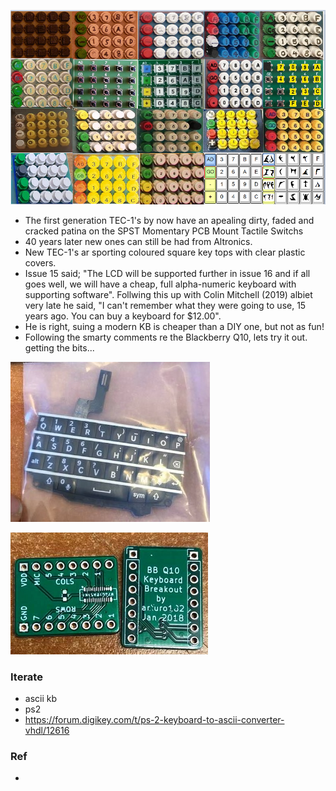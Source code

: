 ![](https://github.com/SteveJustin1963/tec-KB/blob/master/pics/kb-fun2.png) 

- The first generation TEC-1's by now have an apealing dirty, faded and cracked patina on the SPST Momentary PCB Mount Tactile Switchs
- 40 years later new ones can still be had from Altronics. 
- New TEC-1's ar sporting coloured square key tops with clear plastic covers. 
- Issue 15 said; "The LCD will be supported further in issue 16 and if all goes well, we will have a cheap, full alpha-numeric keyboard with supporting software". Follwing this up with Colin Mitchell (2019) albiet very late he said, "I can't remember what they were going to use, 15 years ago. You can buy a keyboard for $12.00". 
- He is right, suing a modern KB is cheaper than a DIY one, but not as fun!
- Following the smarty comments re the Blackberry Q10, lets try it out. getting the bits...

![](https://github.com/SteveJustin1963/tec-KB/blob/master/pics/120093001_2804585019774865_2639766788032736065_n2.jpg)

![](https://github.com/SteveJustin1963/tec-KB/blob/master/pics/9_11_29a2.png)


### Iterate
- ascii kb
- ps2
- https://forum.digikey.com/t/ps-2-keyboard-to-ascii-converter-vhdl/12616

### Ref
- 
